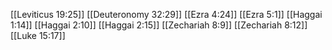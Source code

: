 [[Leviticus 19:25]]
[[Deuteronomy 32:29]]
[[Ezra 4:24]]
[[Ezra 5:1]]
[[Haggai 1:14]]
[[Haggai 2:10]]
[[Haggai 2:15]]
[[Zechariah 8:9]]
[[Zechariah 8:12]]
[[Luke 15:17]]
